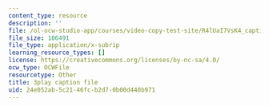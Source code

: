 ```yaml
---
content_type: resource
description: ''
file: /ol-ocw-studio-app/courses/video-copy-test-site/R4lUaI7VsK4_captions.vtt
file_size: 106491
file_type: application/x-subrip
learning_resource_types: []
license: https://creativecommons.org/licenses/by-nc-sa/4.0/
ocw_type: OCWFile
resourcetype: Other
title: 3play caption file
uid: 24e052ab-5c21-46fc-b2d7-0b00d440b971
---
```

